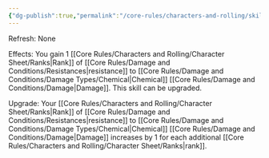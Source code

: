 ```yaml
---
{"dg-publish":true,"permalink":"/core-rules/characters-and-rolling/skills-and-flaws/skill-list/vitality/rank-1/chemical-resistance/"}
---
```


Refresh: None

Effects:
You gain 1 [[Core Rules/Characters and Rolling/Character Sheet/Ranks\|Rank]] of [[Core Rules/Damage and Conditions/Resistances\|resistance]] to [[Core Rules/Damage and Conditions/Damage Types/Chemical\|Chemical]] [[Core Rules/Damage and Conditions/Damage\|Damage]].
This skill can be upgraded.

Upgrade:
Your [[Core Rules/Characters and Rolling/Character Sheet/Ranks\|Rank]] of [[Core Rules/Damage and Conditions/Resistances\|resistance]] to [[Core Rules/Damage and Conditions/Damage Types/Chemical\|Chemical]] [[Core Rules/Damage and Conditions/Damage\|Damage]] increases by 1 for each additional [[Core Rules/Characters and Rolling/Character Sheet/Ranks\|rank]].